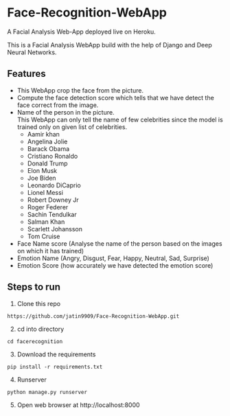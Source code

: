 # Face-Recognition-WebApp
A Facial Analysis Web-App deployed live on Heroku.

This is a Facial Analysis WebApp build with the help of Django and Deep Neural Networks. 

## Features
- This WebApp crop the face from the picture.
- Compute the face detection score which tells that we have detect the face correct from the image. 
- Name of the person in the picture. <br> This WebApp can only tell the name of few celebrities since the model is trained only on given list of celebrities. <br> 
  <ul>
  <li>Aamir khan</li>
  <li>Angelina Jolie</li>
  <li>Barack Obama</li>
  <li>Cristiano Ronaldo</li>
  <li>Donald Trump</li>
  <li>Elon Musk</li>
  <li>Joe Biden</li>
  <li>Leonardo DiCaprio</li>
  <li>Lionel Messi</li>
  <li>Robert Downey Jr</li>
  <li>Roger Federer</li>
  <li>Sachin Tendulkar</li>
  <li>Salman Khan</li>
  <li>Scarlett Johansson</li>
  <li>Tom Cruise</li>
  </ul>
-  Face Name score (Analyse the name of the person based on the images on which it has trained)
-  Emotion Name (Angry, Disgust, Fear, Happy, Neutral, Sad, Surprise)
-  Emotion Score (how accurately we have detected the emotion score)

## Steps to run
1. Clone this repo
```
https://github.com/jatin9909/Face-Recognition-WebApp.git
```
2. cd into directory
```
cd facerecognition
```
3. Download the requirements
```
pip install -r requirements.txt
```
4. Runserver
```
python manage.py runserver
```
5. Open web browser at http://localhost:8000
